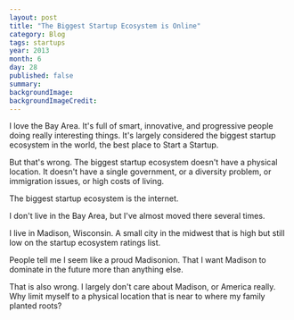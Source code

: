 ```yaml
---
layout: post
title: "The Biggest Startup Ecosystem is Online"
category: Blog
tags: startups
year: 2013
month: 6
day: 28 
published: false
summary:
backgroundImage: 
backgroundImageCredit: 
---
```


I love the Bay Area. It's full of smart, innovative, and progressive people doing really interesting things. It's largely considered the biggest startup ecosystem in the world, the best place to Start a Startup.

But that's wrong. The biggest startup ecosystem doesn't have a physical location. It doesn't have a single government, or a diversity problem, or immigration issues, or high costs of living.

The biggest startup ecosystem is the internet.

I don't live in the Bay Area, but I've almost moved there several times.

I live in Madison, Wisconsin. A small city in the midwest that is high but still low on the startup ecosystem ratings list.

People tell me I seem like a proud Madisonion. That I want Madison to dominate in the future more than anything else.

That is also wrong. I largely don't care about Madison, or America really. Why limit myself to a physical location that is near to where my family planted roots?




